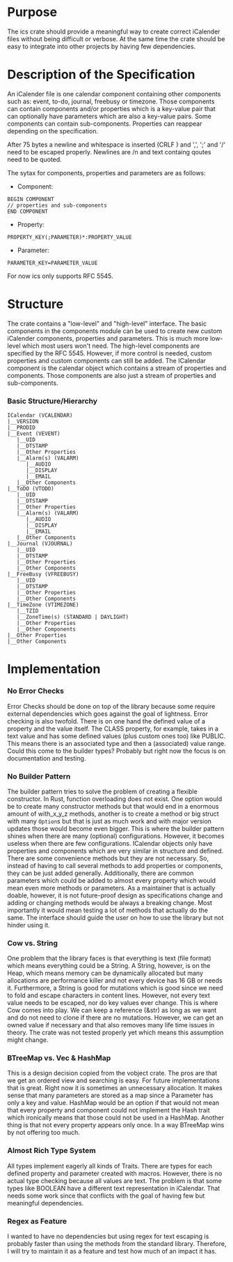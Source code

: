# Purpose
The ics crate should provide a meaningful way to create correct iCalender files without being difficult or verbose. At the same time the crate should be easy to integrate into other projects by having few dependencies.

# Description of the Specification
An iCalender file is one calendar component containing other components such as: event, to-do, journal, freebusy or timezone. Those components can contain components and/or properties which is a key-value pair that can optionally have parameters which are also a key-value pairs. Some components can contain sub-components. Properties can reappear depending on the specification.

After 75 bytes a newline and whitespace is inserted (CRLF ) and ',', ';' and '/' need to be escaped properly. Newlines are /n and text containg qoutes need to be quoted.

The sytax for components, properties and parameters are as follows:
- Component:
```
BEGIN COMPONENT
// properties and sub-components
END COMPONENT
```
- Property:
```
PROPERTY_KEY(;PARAMETER)*:PROPERTY_VALUE
```
- Parameter:
```
PARAMETER_KEY=PARAMETER_VALUE
```

For now ics only supports RFC 5545.

# Structure
The crate contains a "low-level" and "high-level" interface. The basic components in the components module can be used to create new custom iCalender components, properties and parameters. This is much more low-level which most users won't need. The high-level components are specified by the RFC 5545. However, if more control is needed, custom properties and custom components can still be added. The ICalendar component is the calendar object which contains a stream of properties and components. Those components are also just a stream of properties and sub-components.

### Basic Structure/Hierarchy
```
ICalendar (VCALENDAR)
|__VERSION
|__PRODID
|__Event (VEVENT)
   |__UID
   |__DTSTAMP
   |__Other Properties
   |__Alarm(s) (VALARM)
      |__AUDIO
      |__DISPLAY
      |__EMAIL
   |__Other Components
|__ToDO (VTODO)
   |__UID
   |__DTSTAMP
   |__Other Properties
   |__Alarm(s) (VALARM)
      |__AUDIO
      |__DISPLAY
      |__EMAIL
   |__Other Components
|__Journal (VJOURNAL)
   |__UID
   |__DTSTAMP
   |__Other Properties
   |__Other Components
|__FreeBusy (VFREEBUSY)
   |__UID
   |__DTSTAMP
   |__Other Properties
   |__Other Components
|__TimeZone (VTIMEZONE)
   |__TZID
   |__ZoneTime(s) (STANDARD | DAYLIGHT)
   |__Other Properties
   |__Other Components
|__Other Properties
|__Other Components
```

# Implementation

### No Error Checks
Error Checks should be done on top of the library because some require external dependencies which goes against the goal of lightness. Error checking is also twofold. There is on one hand the defined value of a property and the value itself. The CLASS property, for example, takes in a text value and has some defined values (plus custom ones too) like PUBLIC. This means there is an associated type and then a (associated) value range. Could this come to the builder types? Probably but right now the focus is on documentation and testing.

### No Builder Pattern
The builder pattern tries to solve the problem of creating a flexible constructor. In Rust, function overloading does not exist. One option would be to create many constructor methods but that would end in a enormous amount of with_x_y_z methods, another is to create a method or big struct with many `Option`s but that is just as much work and with major version updates those would become even bigger. This is where the builder pattern shines when there are many (optional) configurations. However, it becomes useless when there are few configurations.
ICalendar objects only have properties and components which are very similar in structure and defined. There are some convenience methods but they are not necessary. So, instead of having to call several methods to add properties or components, they can be just added generally. Additionally, there are common parameters which could be added to almost every property which would mean even more methods or parameters.
As a maintainer that is actually doable, however, it is not future-proof design as specifications change and adding or changing methods would be always a breaking change. Most importantly it would mean testing a lot of methods that actually do the same.
The interface should guide the user on how to use the library but not hinder using it.

### Cow vs. String
One problem that the library faces is that everything is text (file format) which means everything could be a String. A String, however, is on the Heap, which means memory can be dynamically allocated but many allocations are performance killer and not every device has 16 GB or needs it. Furthermore, a String is good for mutations which is good since we need to fold and escape characters in content lines.
However, not every text value needs to be escaped, nor do key values ever change. This is where Cow comes into play. We can keep a reference (&str) as long as we want and do not need to clone if there are no mutations. However, we can get an owned value if necessary and that also removes many life time issues in theory. The crate was not tested properly yet which means this assumption might change.

### BTreeMap vs. Vec & HashMap
This is a design decision copied from the vobject crate. The pros are that we get an ordered view and searching is easy. For future implementations that is great. Right now it is sometimes an unnecessary allocation. It makes sense that many parameters are stored as a map since a Parameter has only a key and value. HashMap would be an option if that would not mean that every property and component could not implement the Hash trait which ironically means that those could not be used in a HashMap. Another thing is that not every property appears only once. In a way BTreeMap wins by not offering too much.

### Almost Rich Type System
All types implement eagerly all kinds of Traits. There are types for each defined property and parameter created with macros. However, there is no actual type checking because all values are text. The problem is that some types like BOOLEAN have a different text representation in iCalendar. That needs some work since that conflicts with the goal of having few but meaningful dependencies.

### Regex as Feature
I wanted to have no dependencies but using regex for text escaping is probably faster than using the methods from the standard library. Therefore, I will try to maintain it as a feature and test how much of an impact it has.
